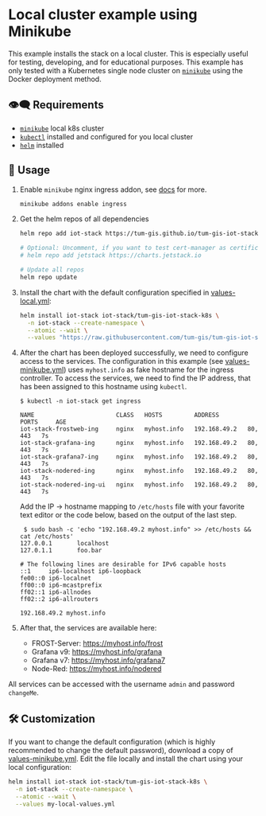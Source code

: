 # Local cluster example using Minikube

This example installs the stack on a local cluster. This is especially useful for testing, developing, and for educational purposes.
This example has only tested with a Kubernetes single node cluster on
[`minikube`](https://minikube.sigs.k8s.io) using the Docker deployment method.

## :eye_speech_bubble: Requirements

* [`minikube`](https://minikube.sigs.k8s.io/docs/start/) local k8s cluster
* [`kubectl`](https://kubernetes.io/docs/tasks/tools/#kubectl) installed and configured
  for you local cluster
* [`helm`](https://helm.sh/docs/intro/install/) installed

## :rocket: Usage

1. Enable `minikube` nginx ingress addon, see
   [docs](https://kubernetes.io/docs/tasks/access-application-cluster/ingress-minikube/) for more.

    ```bash
    minikube addons enable ingress
    ```

2. Get the helm repos of all dependencies

    ```bash
    helm repo add iot-stack https://tum-gis.github.io/tum-gis-iot-stack-k8s

    # Optional: Uncomment, if you want to test cert-manager as certificate issuer
    # helm repo add jetstack https://charts.jetstack.io

    # Update all repos
    helm repo update
    ```

3. Install the chart with the default configuration specified in [values-local.yml](values-local.yml):

    ```bash
    helm install iot-stack iot-stack/tum-gis-iot-stack-k8s \
      -n iot-stack --create-namespace \
      --atomic --wait \
      --values "https://raw.githubusercontent.com/tum-gis/tum-gis-iot-stack-k8s/main/examples/minikube/values-minikube.yml"
    ```

4. After the chart has been deployed successfully, we need to configure access to the services.
   The configuration in this example (see [values-minikube.yml](values-minikube.yml)) uses `myhost.info` as fake hostname for the ingress controller. To access the services, we need to find the IP address, that has been
   assigned to this hostname using `kubectl`.

    ```console
    $ kubectl -n iot-stack get ingress

    NAME                       CLASS   HOSTS         ADDRESS        PORTS     AGE
    iot-stack-frostweb-ing     nginx   myhost.info   192.168.49.2   80, 443   7s
    iot-stack-grafana-ing      nginx   myhost.info   192.168.49.2   80, 443   7s
    iot-stack-grafana7-ing     nginx   myhost.info   192.168.49.2   80, 443   7s
    iot-stack-nodered-ing      nginx   myhost.info   192.168.49.2   80, 443   7s
    iot-stack-nodered-ing-ui   nginx   myhost.info   192.168.49.2   80, 443   7s
    ```

   Add the IP -> hostname mapping to `/etc/hosts` file with your favorite text editor or the code below,
   based on the output of the last step.

    ```console
     $ sudo bash -c 'echo "192.168.49.2 myhost.info" >> /etc/hosts && cat /etc/hosts'
    127.0.0.1       localhost
    127.0.1.1       foo.bar

    # The following lines are desirable for IPv6 capable hosts
    ::1     ip6-localhost ip6-loopback
    fe00::0 ip6-localnet
    ff00::0 ip6-mcastprefix
    ff02::1 ip6-allnodes
    ff02::2 ip6-allrouters

    192.168.49.2 myhost.info
    ```

5. After that, the services are available here:

    * FROST-Server: https://myhost.info/frost
    * Grafana v9: https://myhost.info/grafana
    * Grafana v7: https://myhost.info/grafana7
    * Node-Red: https://myhost.info/nodered

All services can be accessed with the username `admin` and password `changeMe`.

## :hammer_and_wrench: Customization

If you want to change the default configuration (which is highly recommended to change the default password),
download a copy of [values-minikube.yml](values-minikube.yml).
Edit the file locally and install the chart using your local configuration:

```bash
helm install iot-stack iot-stack/tum-gis-iot-stack-k8s \
  -n iot-stack --create-namespace \
  --atomic --wait \
  --values my-local-values.yml
```
